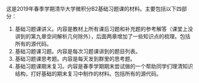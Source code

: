 这是2019年春季学期清华大学微积分B2基础习题课的材料。主要包括以下四部分：   
1. 基础习题课讲义。内容是教材上所有课后习题和补充题的参考解答（课堂上没讲到的第九章空间解析几何除外），后面两章增加了一些知识点的梳理。包括所有的源代码。   
2. 基础习题课习题。内容是每次习题课讲到的题目列表。   
3. 基础习题课思考题。内容是每天发到群里的思考题。   
4. 基础习题课期末复习。内容是春季学期期末尝试做的一个帮助同学们理清知识结构，打好基础的期末复习中制作的材料。包括所有的源代码。
